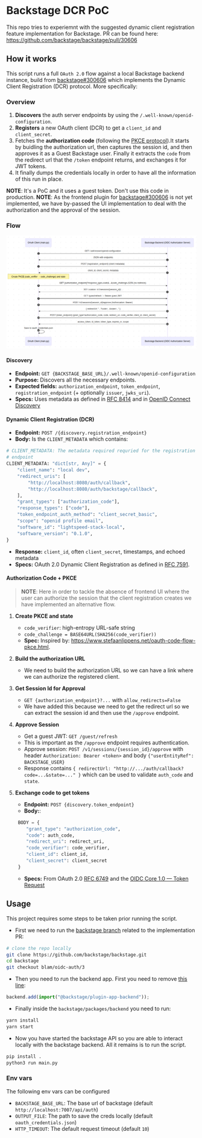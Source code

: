 # Backstage DCR PoC

This repo tries to experiemnt with the suggested dynamic client registration feature implementation for Backstage. PR can be found here: https://github.com/backstage/backstage/pull/30606

## How it works

This script runs a full `OAuth 2.0` flow against a local Backstage backend instance, build from [backstage#300606](https://github.com/backstage/backstage/pull/30606) which implements the Dynamic Client Registration (DCR) protocol. More specifically:

### Overview

1. **Discovers** the auth server endpoints by using the `/.well-known/openid-configuration`.
2. **Registers** a new OAuth client (DCR) to get a `client_id` and `client_secret`.
3. Fetches the **authorization code** (following the [PKCE protocol](https://www.rfc-editor.org/rfc/rfc7636)).It starts by buidling the authorization url, then captures the session id, and then approves it as a Guest Backstage user. Finally it extracts the `code` from the redirect url that the `/token` endpoint returns, and exchanges it for JWT tokens.
4. It finally dumps the credentials locally in order to have all the information of this run in place.

**NOTE**: It's a PoC and it uses a guest token. Don't use this code in production.
**NOTE**: As the frontend plugin for [backstage#300606](https://github.com/backstage/backstage/pull/30606) is not yet implemented, we have by-passed the UI implementation to deal with the authorization and the approval of the session.

### Flow

![`main.py` flow](images/flow.png)

#### Discovery

- **Endpoint:** `GET {BACKSTAGE_BASE_URL}/.well-known/openid-configuration`
- **Purpose:** Discovers all the necessary endpoints.
- **Expected fields:** `authorization_endpoint`, `token_endpoint`, `registration_endpoint` (+ optionally `issuer`, `jwks_uri`).
- **Specs:** Uses metadata as defined in [RFC 8414](https://www.rfc-editor.org/rfc/rfc8414) and in [OpenID Connect Discovery](https://openid.net/specs/openid-connect-discovery-1_0.html)

#### Dynamic Client Registration (DCR)

- **Endpoint:** `POST /{discovery.registration_endpoint}`
- **Body:** Is the `CLIENT_METADATA` which contains:

```python
# CLIENT_METADATA: The metadata required requried for the registration
# endpoint
CLIENT_METADATA: "dict[str, Any]" = {
    "client_name": "local dev",
    "redirect_uris": [
        "http://localhost:8080/auth/callback",
        "http://localhost:8080/auth/backstage/callback",
    ],
    "grant_types": ["authorization_code"],
    "response_types": ["code"],
    "token_endpoint_auth_method": "client_secret_basic",
    "scope": "openid profile email",
    "software_id": "lightspeed-stack-local",
    "software_version": "0.1.0",
}
```

- **Response:** `client_id`, often `client_secret`, timestamps, and echoed metadata
- **Specs:** OAuth 2.0 Dynamic Client Registration as defined in [RFC 7591](https://www.rfc-editor.org/rfc/rfc7591).

#### Authorization Code + PKCE

> **NOTE**: Here in order to tackle the absence of frontend UI where the user can authorize the session that the client registration creates we have implemented an alternative flow.

1. **Create PKCE and state**

   - `code_verifier`: high-entropy URL-safe string
   - `code_challenge = BASE64URL(SHA256(code_verifier))`
   - **Spec:** Inspired by: https://www.stefaanlippens.net/oauth-code-flow-pkce.html.

2. **Build the authorization URL**

   - We need to build the authorization URL so we can have a link where we can authorize the registered client.

3. **Get Session Id for Approval**

   - `GET {authorization_endpoint}?...` with `allow_redirects=False`
   - We have added this because we need to get the redirect url so we can extract the session id and then use the `/approve` endpoint.

4. **Approve Session**

   - Get a guest JWT: `GET /guest/refresh`
   - This is important as the `/approve` endpoint requires authentication.
   - Approve session: `POST /v1/sessions/{session_id}/approve` with header `Authorization: Bearer <token>` and body `{"userEntityRef": BACKSTAGE_USER}`
   - Response contains `{ redirectUrl: "http://.../auth/callback?code=...&state=..." }` which can be used to validate `auth_code` and `state`.

5. **Exchange code to get tokens**

   - **Endpoint:** `POST {discovery.token_endpoint}`
   - **Body:**:

   ```python
    BODY = {
       "grant_type": "authorization_code",
       "code": auth_code,
       "redirect_uri": redirect_uri,
       "code_verifier": code_verifier,
       "client_id": client_id,
       "client_secret": client_secret
    }
   ```

   - **Specs:** From OAuth 2.0 [RFC 6749](https://www.rfc-editor.org/rfc/rfc6749) and the [OIDC Core 1.0 — Token Request](https://openid.net/specs/openid-connect-core-1_0.html#TokenRequest)

## Usage

This project requires some steps to be taken prior running the script.

- First we need to run the [backstage branch](https://github.com/backstage/backstage/tree/blam/oidc-auth/3) related to the implementation PR:

```bash
# clone the repo locally
git clone https://github.com/backstage/backstage.git
cd backstage
git checkout blam/oidc-auth/3
```

- Then you need to run the backend app. First you need to remove [this line](https://github.com/backstage/backstage/blob/blam/oidc-auth/3/packages/backend/src/index.ts#L36):

```ts
backend.add(import("@backstage/plugin-app-backend"));
```

- Finally inside the `backstage/packages/backend` you need to run:

```bash
yarn install
yarn start
```

- Now you have started the backstage API so you are able to interact locally with the backstage backend. All it remains is to run the script.

```bash
pip install .
python3 run main.py
```

### Env vars

The following env vars can be configured

- `BACKSTAGE_BASE_URL`: The base url of backstage (default `http://localhost:7007/api/auth`)
- `OUTPUT_FILE`: The path to save the creds locally (default `oauth_credentials.json`)
- `HTTP_TIMEOUT`: The default request timeout (default `10`)

